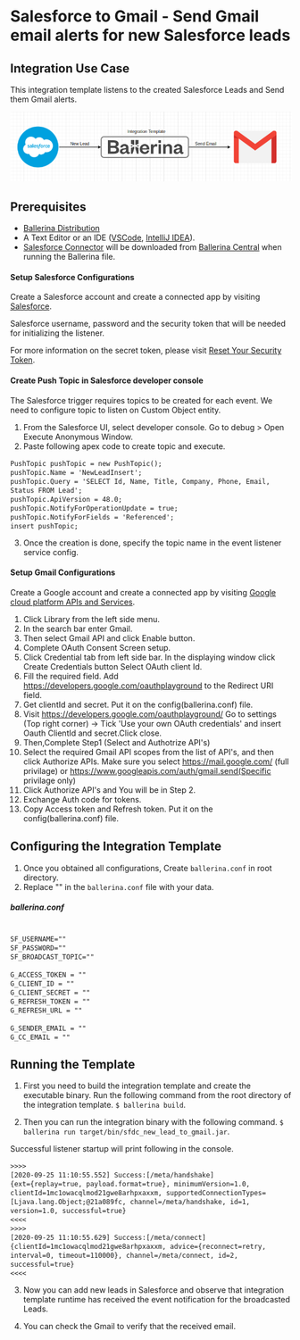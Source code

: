 # Salesforce to Gmail - Send Gmail email alerts for new Salesforce leads

## Integration Use Case 

This integration template listens to the created Salesforce Leads and Send them Gmail alerts.

![alt text](https://github.com/SkNuwanTissera/template-sfdc/blob/main/sfdc_new_lead_to_gmail/docs/images/integration_scenario.png?raw=true)

## Prerequisites

- [Ballerina Distribution](https://ballerina.io/learn/getting-started/)
- A Text Editor or an IDE ([VSCode](https://marketplace.visualstudio.com/items?itemName=ballerina.ballerina), 
[IntelliJ IDEA](https://plugins.jetbrains.com/plugin/9520-ballerina)).  
- [Salesforce Connector](https://github.com/ballerina-platform/module-ballerinax-sfdc) will be downloaded from 
[Ballerina Central](https://central.ballerina.io/) when running the Ballerina file.

#### Setup Salesforce Configurations
Create a Salesforce account and create a connected app by visiting [Salesforce](https://www.salesforce.com). 

Salesforce username, password and the security token that will be needed for initializing the listener. 

For more information on the secret token, please visit [Reset Your Security Token](https://help.salesforce.com/articleView?id=user_security_token.htm&type=5).

#### Create Push Topic in Salesforce developer console

The Salesforce trigger requires topics to be created for each event. We need to configure topic to listen on Custom Object entity.

1. From the Salesforce UI, select developer console. Go to debug > Open Execute Anonymous Window. 
2. Paste following apex code to create topic and execute.
```apex
PushTopic pushTopic = new PushTopic();
pushTopic.Name = 'NewLeadInsert';
pushTopic.Query = 'SELECT Id, Name, Title, Company, Phone, Email, Status FROM Lead';
pushTopic.ApiVersion = 48.0;
pushTopic.NotifyForOperationUpdate = true;
pushTopic.NotifyForFields = 'Referenced';
insert pushTopic;
```
3. Once the creation is done, specify the topic name in the event listener service config.

#### Setup Gmail Configurations
Create a Google account and create a connected app by visiting [Google cloud platform APIs and Services](https://console.cloud.google.com/apis/dashboard). 

1. Click Library from the left side menu.
2. In the search bar enter Gmail.
3. Then select Gmail API  and click Enable button.
4. Complete OAuth Consent Screen setup.
5. Click Credential tab from left side bar. In the displaying window click Create Credentials button
Select OAuth client Id.
6. Fill the required field. Add https://developers.google.com/oauthplayground to the Redirect URI field.
7. Get clientId and secret. Put it on the config(ballerina.conf) file.
8. Visit https://developers.google.com/oauthplayground/ 
    Go to settings (Top right corner) -> Tick 'Use your own OAuth credentials' and insert Oauth ClientId and secret.Click close.
9. Then,Complete Step1 (Select and Authotrize API's)
10. Select the required Gmail API scopes from the list of API's, and then click Authorize APIs.
Make sure you select https://mail.google.com/ (full privilage) or https://www.googleapis.com/auth/gmail.send(Specific privilage only)
11. Click Authorize API's and You will be in Step 2.
12. Exchange Auth code for tokens.
13. Copy Access token and Refresh token. Put it on the config(ballerina.conf) file.

## Configuring the Integration Template

1. Once you obtained all configurations, Create `ballerina.conf` in root directory.
2. Replace "" in the `ballerina.conf` file with your data.

##### ballerina.conf

```

SF_USERNAME=""
SF_PASSWORD=""
SF_BROADCAST_TOPIC=""

G_ACCESS_TOKEN = ""
G_CLIENT_ID = ""
G_CLIENT_SECRET = ""
G_REFRESH_TOKEN = ""
G_REFRESH_URL = ""

G_SENDER_EMAIL = ""
G_CC_EMAIL = ""

```

## Running the Template

1. First you need to build the integration template and create the executable binary. Run the following command from the root directory of the integration template. 
`$ ballerina build`. 

2. Then you can run the integration binary with the following command. 
`$ ballerina run target/bin/sfdc_new_lead_to_gmail.jar`. 

Successful listener startup will print following in the console.
```
>>>>
[2020-09-25 11:10:55.552] Success:[/meta/handshake]
{ext={replay=true, payload.format=true}, minimumVersion=1.0, clientId=1mc1owacqlmod21gwe8arhpxaxxm, supportedConnectionTypes=[Ljava.lang.Object;@21a089fc, channel=/meta/handshake, id=1, version=1.0, successful=true}
<<<<
>>>>
[2020-09-25 11:10:55.629] Success:[/meta/connect]
{clientId=1mc1owacqlmod21gwe8arhpxaxxm, advice={reconnect=retry, interval=0, timeout=110000}, channel=/meta/connect, id=2, successful=true}
<<<<
```

3. Now you can add new leads in Salesforce and observe that integration template runtime has received the event notification for the broadcasted Leads.

4.  You can check the Gmail to verify that the received email. 
